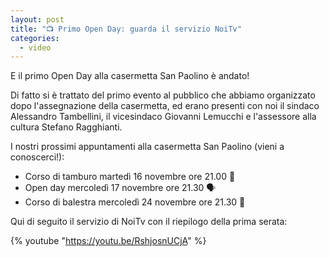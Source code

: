 ```yaml
---
layout: post
title: "📺 Primo Open Day: guarda il servizio NoiTv"
categories:
  - video
---
```


E il primo Open Day alla casermetta San Paolino è andato!

Di fatto si è trattato del primo evento al pubblico che abbiamo organizzato dopo
l'assegnazione della casermetta, ed erano presenti con noi il sindaco Alessandro
Tambellini, il vicesindaco Giovanni Lemucchi e l'assessore alla cultura Stefano
Ragghianti.

I nostri prossimi appuntamenti alla casermetta San Paolino (vieni a conoscerci!):

* Corso di tamburo martedì 16 novembre ore 21.00 🥁
* Open day mercoledì 17 novembre ore 21.30 🗣
* Corso di balestra mercoledì 24 novembre ore 21.30 🎯

Qui di seguito il servizio di NoiTv con il riepilogo della prima serata:

<!-- more -->

{% youtube "https://youtu.be/RshjosnUCjA" %}